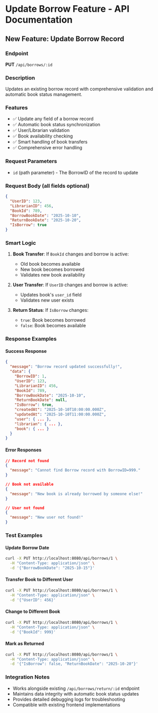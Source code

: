 # Update Borrow Feature - API Documentation

## New Feature: Update Borrow Record

### Endpoint
**PUT** `/api/borrows/:id`

### Description
Updates an existing borrow record with comprehensive validation and automatic book status management.

### Features
- ✅ Update any field of a borrow record
- ✅ Automatic book status synchronization
- ✅ User/Librarian validation
- ✅ Book availability checking
- ✅ Smart handling of book transfers
- ✅ Comprehensive error handling

### Request Parameters
- `id` (path parameter) - The BorrowID of the record to update

### Request Body (all fields optional)
```json
{
  "UserID": 123,
  "LibrarianID": 456, 
  "BookId": 789,
  "BorrowBookDate": "2025-10-10",
  "ReturnBookDate": "2025-10-20",
  "IsBorrow": true
}
```

### Smart Logic
1. **Book Transfer**: If `BookId` changes and borrow is active:
   - Old book becomes available
   - New book becomes borrowed
   - Validates new book availability

2. **User Transfer**: If `UserID` changes and borrow is active:
   - Updates book's `user_id` field
   - Validates new user exists

3. **Return Status**: If `IsBorrow` changes:
   - `true`: Book becomes borrowed
   - `false`: Book becomes available

### Response Examples

#### Success Response
```json
{
  "message": "Borrow record updated successfully!",
  "data": {
    "BorrowID": 1,
    "UserID": 123,
    "LibrarianID": 456,
    "BookId": 789,
    "BorrowBookDate": "2025-10-10",
    "ReturnBookDate": null,
    "IsBorrow": true,
    "createdAt": "2025-10-10T10:00:00.000Z",
    "updatedAt": "2025-10-10T11:00:00.000Z",
    "user": { ... },
    "librarian": { ... },
    "book": { ... }
  }
}
```

#### Error Responses
```json
// Record not found
{
  "message": "Cannot find Borrow record with BorrowID=999."
}

// Book not available
{
  "message": "New book is already borrowed by someone else!"
}

// User not found
{
  "message": "New user not found!"
}
```

### Test Examples

#### Update Borrow Date
```bash
curl -X PUT http://localhost:8080/api/borrows/1 \
  -H "Content-Type: application/json" \
  -d '{"BorrowBookDate": "2025-10-15"}'
```

#### Transfer Book to Different User
```bash
curl -X PUT http://localhost:8080/api/borrows/1 \
  -H "Content-Type: application/json" \
  -d '{"UserID": 456}'
```

#### Change to Different Book
```bash
curl -X PUT http://localhost:8080/api/borrows/1 \
  -H "Content-Type: application/json" \
  -d '{"BookId": 999}'
```

#### Mark as Returned
```bash
curl -X PUT http://localhost:8080/api/borrows/1 \
  -H "Content-Type: application/json" \
  -d '{"IsBorrow": false, "ReturnBookDate": "2025-10-20"}'
```

### Integration Notes
- Works alongside existing `/api/borrows/return/:id` endpoint
- Maintains data integrity with automatic book status updates
- Provides detailed debugging logs for troubleshooting
- Compatible with existing frontend implementations